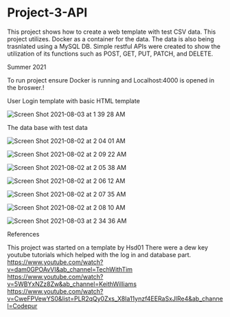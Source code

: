 # Project-3-API

This project shows how to create a web template with test CSV data.
This project utilizes. Docker as a container for the data. The data is also being trasnlated using a MySQL DB.
Simple restful APIs were created to show the utilization of its functions such as POST, GET, PUT, PATCH, and DELETE.

Summer 2021

To run project ensure Docker is running and Localhost:4000 is opened in the broswer.!


User Login template with basic HTML template

![Screen Shot 2021-08-03 at 1 39 28 AM](https://user-images.githubusercontent.com/85535997/127963739-496a85e3-8eeb-402c-b48e-a8389a54cb29.png)

The data base with test data

![Screen Shot 2021-08-02 at 2 04 01 AM](https://user-images.githubusercontent.com/85535997/127815219-ba756c80-0dd8-4f3d-9bde-35e89022311b.png)

![Screen Shot 2021-08-02 at 2 09 22 AM](https://user-images.githubusercontent.com/85535997/127815240-57fa4add-dae7-468d-ad16-992666ad39b3.png)

![Screen Shot 2021-08-02 at 2 05 38 AM](https://user-images.githubusercontent.com/85535997/127815259-780451f2-baec-4225-9fce-cefd08ecc98b.png)

![Screen Shot 2021-08-02 at 2 06 12 AM](https://user-images.githubusercontent.com/85535997/127815279-c51d1c58-95b3-4335-b664-40a9914e64d9.png)

![Screen Shot 2021-08-02 at 2 07 35 AM](https://user-images.githubusercontent.com/85535997/127815285-792943d7-8a12-428e-8b22-cf2311e9bbc4.png)

![Screen Shot 2021-08-02 at 2 08 10 AM](https://user-images.githubusercontent.com/85535997/127815290-27a7735a-f029-47d1-8100-b983784701d8.png)

![Screen Shot 2021-08-03 at 2 34 36 AM](https://user-images.githubusercontent.com/85535997/127970575-dab05b0e-2929-474c-9f55-8dc28bb602a1.png)




References

This project was started on a template by Hsd01
There were a dew key youtube tutorials which helped with the log in and database part.
https://www.youtube.com/watch?v=dam0GPOAvVI&ab_channel=TechWithTim
https://www.youtube.com/watch?v=5WBYxNZz8Zw&ab_channel=KeithWilliams
https://www.youtube.com/watch?v=CweFPVewYS0&list=PLR2qQy0Zxs_X8Ia11ynzf4EERaSxJlRe4&ab_channel=Codepur
